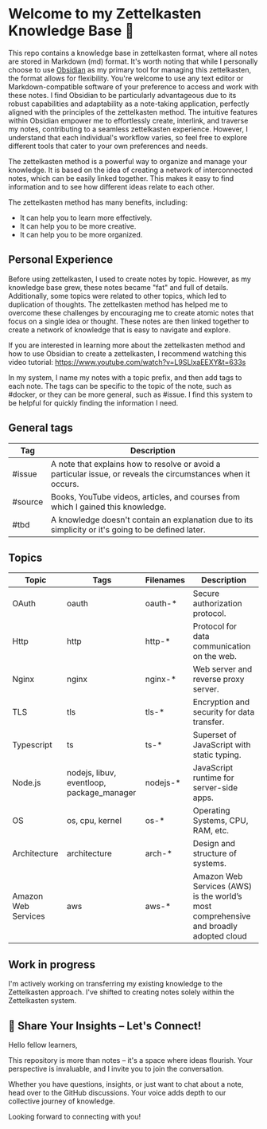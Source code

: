 # Welcome to my Zettelkasten Knowledge Base 🌟
This repo contains a knowledge base in zettelkasten format, where all notes are stored in Markdown (md) format. It's worth noting that while I personally choose to use [Obsidian](https://obsidian.md/) as my primary tool for managing this zettelkasten, the format allows for flexibility. You're welcome to use any text editor or Markdown-compatible software of your preference to access and work with these notes. I find Obsidian to be particularly advantageous due to its robust capabilities and adaptability as a note-taking application, perfectly aligned with the principles of the zettelkasten method. The intuitive features within Obsidian empower me to effortlessly create, interlink, and traverse my notes, contributing to a seamless zettelkasten experience. However, I understand that each individual's workflow varies, so feel free to explore different tools that cater to your own preferences and needs.

The zettelkasten method is a powerful way to organize and manage your knowledge. It is based on the idea of creating a network of interconnected notes, which can be easily linked together. This makes it easy to find information and to see how different ideas relate to each other.

The zettelkasten method has many benefits, including:
- It can help you to learn more effectively.
- It can help you to be more creative.
- It can help you to be more organized.

## Personal Experience

Before using zettelkasten, I used to create notes by topic. However, as my knowledge base grew, these notes became "fat" and full of details. Additionally, some topics were related to other topics, which led to duplication of thoughts.
The zettelkasten method has helped me to overcome these challenges by encouraging me to create atomic notes that focus on a single idea or thought. These notes are then linked together to create a network of knowledge that is easy to navigate and explore.

If you are interested in learning more about the zettelkasten method and how to use Obsidian to create a zettelkasten, I recommend watching this video tutorial: https://www.youtube.com/watch?v=L9SLlxaEEXY&t=633s

In my system, I name my notes with a topic prefix, and then add tags to each note. The tags can be specific to the topic of the note, such as #docker, or they can be more general, such as #issue. I find this system to be helpful for quickly finding the information I need.

## General tags
| Tag      | Description                                                                                                   |
|----------|---------------------------------------------------------------------------------------------------------------|
| #issue  | A note that explains how to resolve or avoid a particular issue, or reveals the circumstances when it occurs. |
| #source | Books, YouTube videos, articles, and courses from which I gained this knowledge.                              |
| #tbd    | A knowledge doesn't contain an explanation due to its simplicity or it's going to be defined later.           |
## Topics
| Topic      | Tags                        | Filenames    | Description                                |
|------------|-----------------------------|--------------|--------------------------------------------|
| OAuth      | oauth                       | oauth-*      | Secure authorization protocol.             |
| Http       | http                        | http-*       | Protocol for data communication on the web.|
| Nginx      | nginx                       | nginx-*      | Web server and reverse proxy server.       |
| TLS        | tls                         | tls-*        | Encryption and security for data transfer. |
| Typescript | ts                          | ts-*         | Superset of JavaScript with static typing. |
| Node.js    | nodejs, libuv, eventloop, package_manager   | nodejs-*     | JavaScript runtime for server-side apps.   |
| OS         | os, cpu, kernel             | os-*         | Operating Systems, CPU, RAM, etc.          |
| Architecture | architecture | arch-* | Design and structure of systems. |
| Amazon Web Services | aws | aws-* |Amazon Web Services (AWS) is the world’s most comprehensive and broadly adopted cloud |
## Work in progress
I'm actively working on transferring my existing knowledge to the Zettelkasten approach. I've shifted to creating notes solely within the Zettelkasten system.

## 🌟 Share Your Insights – Let's Connect!

Hello fellow learners,

This repository is more than notes – it's a space where ideas flourish. Your perspective is invaluable, and I invite you to join the conversation.

Whether you have questions, insights, or just want to chat about a note, head over to the GitHub discussions. Your voice adds depth to our collective journey of knowledge.

Looking forward to connecting with you!
